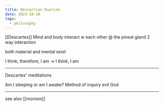 ```yaml
---
title: Descartian Dualism
date: 2023-10-30
tags:
  - philosophy
---
```

[[Descartes]] 
Mind and body interact w each other
@ the pineal gland
2 way interaction

both material and mental exist 

I think, therefore, I am -> I think, I am 

---

Descartes' meditations 

Am I sleeping or am I awake?
Method of inquiry 
evil God 

---
see also [[monism]]

